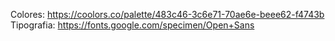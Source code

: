 Colores: https://coolors.co/palette/483c46-3c6e71-70ae6e-beee62-f4743b
Tipografia: https://fonts.google.com/specimen/Open+Sans
